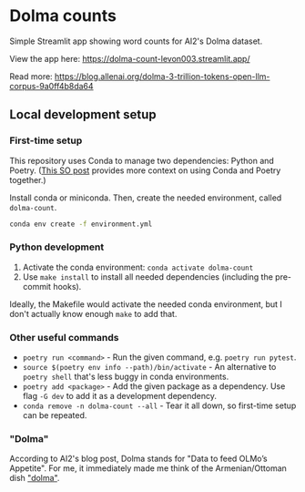 # Dolma counts

Simple Streamlit app showing word counts for AI2's Dolma dataset.

View the app here: https://dolma-count-levon003.streamlit.app/

Read more: https://blog.allenai.org/dolma-3-trillion-tokens-open-llm-corpus-9a0ff4b8da64

## Local development setup

### First-time setup

This repository uses Conda to manage two dependencies: Python and Poetry. ([This SO post](https://stackoverflow.com/a/71110028) provides more context on using Conda and Poetry together.)

Install conda or miniconda. Then, create the needed environment, called `dolma-count`.

```bash
conda env create -f environment.yml
```

### Python development

1. Activate the conda environment: `conda activate dolma-count`
2. Use `make install` to install all needed dependencies (including the pre-commit hooks).

Ideally, the Makefile would activate the needed conda environment, but I don't actually know enough `make` to add that.

### Other useful commands

 - `poetry run <command>` - Run the given command, e.g. `poetry run pytest`.
 - `source $(poetry env info --path)/bin/activate` - An alternative to `poetry shell` that's less buggy in conda environments.
 - `poetry add <package>` - Add the given package as a dependency. Use flag `-G dev` to add it as a development dependency.
 - `conda remove -n dolma-count --all` - Tear it all down, so first-time setup can be repeated.

 ### "Dolma"

 According to AI2's blog post, Dolma stands for "Data to feed OLMo’s Appetite". For me, it immediately made me think of the Armenian/Ottoman dish ["dolma"](https://en.wikipedia.org/wiki/Dolma).
